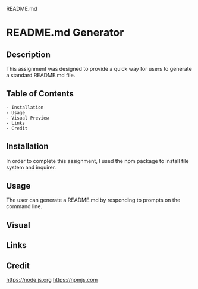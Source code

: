 README.md

# README.md Generator

## Description
This assignment was designed to provide a quick way for users to generate a standard README.md file.

## Table of Contents

    - Installation
    - Usage
    - Visual Preview
    - Links
    - Credit

## Installation
In order to complete this assignment, I used the npm package to install file system and inquirer.

## Usage
The user can generate a README.md by responding to prompts on the command line.

## Visual



## Links

## Credit
https://node.js.org
https://npmjs.com





